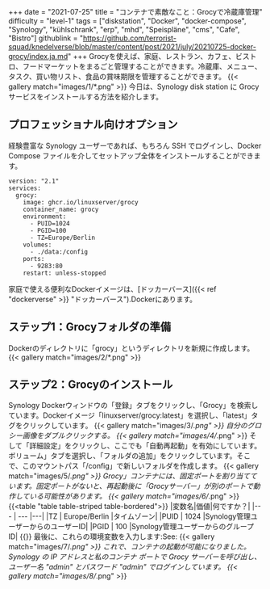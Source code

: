+++
date = "2021-07-25"
title = "コンテナで素敵なこと：Grocyで冷蔵庫管理"
difficulty = "level-1"
tags = ["diskstation", "Docker", "docker-compose", "Synology", "kühlschrank", "erp", "mhd", "Speispläne", "cms", "Cafe", "Bistro"]
githublink = "https://github.com/terrorist-squad/knedelverse/blob/master/content/post/2021/july/20210725-docker-grocy/index.ja.md"
+++
Grocyを使えば、家庭、レストラン、カフェ、ビストロ、フードマーケットをまるごと管理することができます。冷蔵庫、メニュー、タスク、買い物リスト、食品の賞味期限を管理することができます。
{{< gallery match="images/1/*.png" >}}
今日は、Synology disk station に Grocy サービスをインストールする方法を紹介します。
## プロフェッショナル向けオプション
経験豊富な Synology ユーザーであれば、もちろん SSH でログインし、Docker Compose ファイルを介してセットアップ全体をインストールすることができます。
```
version: "2.1"
services:
  grocy:
    image: ghcr.io/linuxserver/grocy
    container_name: grocy
    environment:
      - PUID=1024
      - PGID=100
      - TZ=Europe/Berlin
    volumes:
      - ./data:/config
    ports:
      - 9283:80
    restart: unless-stopped

```
家庭で使える便利なDockerイメージは、[ドッカーバース]({{< ref "dockerverse" >}} "ドッカーバース").Dockerにあります。
## ステップ1：Grocyフォルダの準備
Dockerのディレクトリに「grocy」というディレクトリを新規に作成します。
{{< gallery match="images/2/*.png" >}}

## ステップ2：Grocyのインストール
Synology Dockerウィンドウの「登録」タブをクリックし、「Grocy」を検索しています。Dockerイメージ「linuxserver/grocy:latest」を選択し、「latest」タグをクリックしています。
{{< gallery match="images/3/*.png" >}}
自分のグロシー画像をダブルクリックする。
{{< gallery match="images/4/*.png" >}}
そして「詳細設定」をクリックし、ここでも「自動再起動」を有効にしています。ボリューム」タブを選択し、「フォルダの追加」をクリックしています。そこで、このマウントパス「/config」で新しいフォルダを作成します。
{{< gallery match="images/5/*.png" >}}
Grocy」コンテナには、固定ポートを割り当てています。固定ポートがないと、再起動後に「Grocyサーバー」が別のポートで動作している可能性があります。
{{< gallery match="images/6/*.png" >}}
{{<table "table table-striped table-bordered">}}
|変数名|価値|何ですか？|
|--- | --- |---|
|TZ | Europe/Berlin |タイムゾーン|
|PUID | 1024 |Synology管理ユーザーからのユーザーID|
|PGID |	100 |Synology管理ユーザーからのグループID|
{{</table>}}
最後に、これらの環境変数を入力します:See:
{{< gallery match="images/7/*.png" >}}
これで、コンテナの起動が可能になりました。Synology の IP アドレスと私のコンテナ ポートで Grocy サーバーを呼び出し、ユーザー名 "admin" とパスワード "admin" でログインしています。
{{< gallery match="images/8/*.png" >}}

